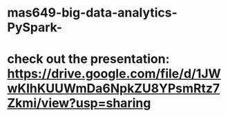 # mas649-big-data-analytics-PySpark-

# 

# check out the presentation: https://drive.google.com/file/d/1JWwKIhKUUWmDa6NpkZU8YPsmRtz7Zkmi/view?usp=sharing
